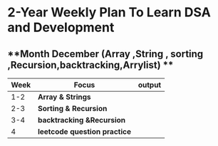 #  **2-Year Weekly Plan To Learn DSA and Development**

## **Month December (Array ,String , sorting ,Recursion,backtracking,Arrylist) ** ##

| **Week**  |  **Focus**                 | **output**           |
|-----------|----------------------------|----------------------|
|1-2        |**Array  & Strings**        |                      |
|2-3        |**Sorting & Recursion**     |                      |
|3-4        |**backtracking &Recursion** |                      |
|4          | **leetcode question practice** | |



